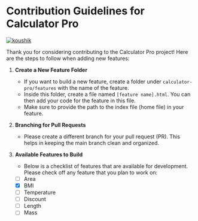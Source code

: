 # Contribution Guidelines for Calculator Pro
[![koushik](https://img.shields.io/badge/Visit-Website-%23E4405F.svg)](https://koushik-chowdhury.github.io/Front-End/)


Thank you for considering contributing to the Calculator Pro project! Here are the steps to follow when adding new features:

1. **Create a New Feature Folder**
   - If you want to build a new feature, create a folder under `calculator-pro/features` with the name of the feature.
   - Inside this folder, create a file named `[feature name].html`. You can then add your code for the feature in this file.
   - Make sure to provide the path to the index file (home file) in your feature.

2. **Branching for Pull Requests**
   - Please create a different branch for your pull request (PR). This helps in keeping the main branch clean and organized.
3. **Available Features to Build**
   - Below is a checklist of features that are available for development. Please check off any feature that you plan to work on:
   - [ ] Area
   - [x] BMI 
   - [ ] Temperature
   - [ ] Discount
   - [ ] Length
   - [ ] Mass
